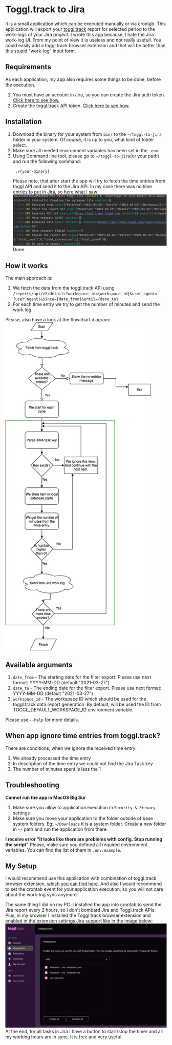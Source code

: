 # Toggl.track to Jira

It is a small application which can be executed manually or via crontab. This application will export your [toggl.track](https://toggl.com/track/) report for selected period to the work-logs of your Jira project. I wrote this app because, I hate the Jira work-log UI. From my point of view it is useless and not really usefull. You could easily add a toggl.track browser extension and that will be better than this stupid "work-log" input form.

## Requirements
As each application, my app also requires some things to be done, before the execution.
1. You must have an account in Jira, so you can create the Jira auth token. [Click here to see how.](src/documentation/create-jira-auth-token.md)
2. Create the toggl.track API token. [Click here to see how.](src/documentation/create-toggl-api-token.md)

## Installation 
1. Download the binary for your system from `bin/` to the `~/toggl-to-jira` folder in your system. Of course, it is up to you, what kind of folder select.
2. Make sure all needed environment variables has been set in the `.env`.
3. Using Command line tool, please go to `~/toggl-to-jira`(or your path) and run the following command:
   ``` 
    ./{your-binary}
   ```
   Please note, that after start the app will try to fetch the time entries from toggl API and send it to the Jira API.
   In my case there was no time entries to put in Jira, so here what I saw: 
   ![app-dry-run](src/documentation/images/app-dry-run.png)
   Done. 

## How it works
The main approach is:
1. We fetch the data from the toggl.track API using `/reports/api/v2/details?workspace_id={workspace_id}&user_agent={user_agent}&since={date_from}&until={date_to}`
2. For each time entry we try to get the number of minutes and send the work log

Please, also have a look at the flowchart diagram:
![flowchart](src/documentation/images/the-flow.jpg)

## Available arguments
1. `date_from` - The starting date for the filter export. Please use next format: YYYY-MM-DD (default "2021-03-27")
2. `date_to` - The ending date for the filter export. Please use next format: YYYY-MM-DD (default "2021-03-27")
3. `workspace_id` - The workspace ID which should be used for the toggl.track data report generation. By default, will be used the ID from TOGGL_DEFAULT_WORKSPACE_ID environment variable.

Please use `--help` for more details.

## When app ignore time entries from toggl.track?
There are conditions, when we ignore the received time entry:

1. We already processed the time entry
2. In description of the time entry we could not find the Jira Task key
3. The number of minutes spent is less the 1

## Troubleshooting

**Cannot run the app in MacOS Big Sur**
1. Make sure you allow to application execution in `Security & Privacy` settings
2. Make sure you move your application to the folder outside of base system folders. Eg: `~/Downloads` it is a system folder. Create a new folder in `~/` path and run the application from there.

**I receive error "It looks like there are problems with config. Stop running the script"** 
Please, make sure you defined all required environment variables. You can find the list of them in `.env.example`.

## My Setup
I would recommend use this application with combination of toggl.track browser extension, [which you can find here](https://toggl.com/track/jira-time-tracking/). And also I would recommend to set the crontab event for your application execution, so you will not care about the work-log sync anymore. 

The same thing I did on my PC. I installed the app into crontab to send the Jira report every 2 hours, so I don't bombard Jira and Toggl.track APIs. Plus, in my browser I installed the Toggl.track browser extension and enabled in the extension settings Jira support like in the image below:
![enable-jira](src/documentation/images/toggl-extension-enable-jira.png)
At the end, for all tasks in Jira I have a button to start/stop the timer and all my working hours are in sync. It is free and very useful. 
